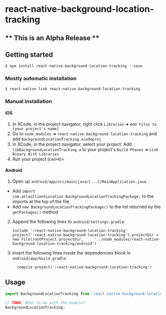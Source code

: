 # react-native-background-location-tracking

## ** This is an Alpha Release **
## Getting started

`$ npm install react-native-background-location-tracking --save`

### Mostly automatic installation

`$ react-native link react-native-background-location-tracking`

### Manual installation


#### iOS

1. In XCode, in the project navigator, right click `Libraries` ➜ `Add Files to [your project's name]`
2. Go to `node_modules` ➜ `react-native-background-location-tracking` and add `BackgroundLocationTracking.xcodeproj`
3. In XCode, in the project navigator, select your project. Add `libBackgroundLocationTracking.a` to your project's `Build Phases` ➜ `Link Binary With Libraries`
4. Run your project (`Cmd+R`)<

#### Android

1. Open up `android/app/src/main/java/[...]/MainApplication.java`
  - Add `import com.atlasClientLocation.BackgroundLocationTrackingPackage;` to the imports at the top of the file
  - Add `new BackgroundLocationTrackingPackage()` to the list returned by the `getPackages()` method
2. Append the following lines to `android/settings.gradle`:
  	```
  	include ':react-native-background-location-tracking'
  	project(':react-native-background-location-tracking').projectDir = new File(rootProject.projectDir, 	'../node_modules/react-native-background-location-tracking/android')
  	```
3. Insert the following lines inside the dependencies block in `android/app/build.gradle`:
  	```
      compile project(':react-native-background-location-tracking')
  	```


## Usage
```javascript
import BackgroundLocationTracking from 'react-native-background-location-tracking';

// TODO: What to do with the module?
BackgroundLocationTracking;
```
